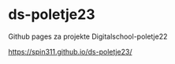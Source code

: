 # ds-poletje23
Github pages za projekte Digitalschool-poletje22

https://spin311.github.io/ds-poletje23/